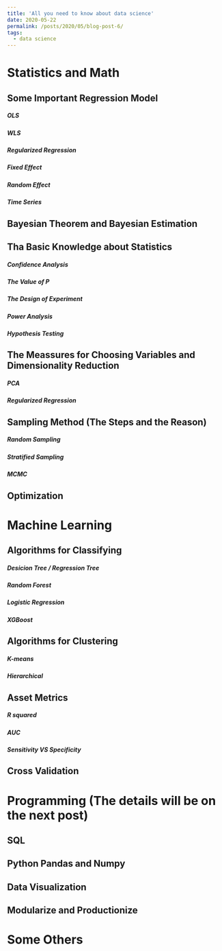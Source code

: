 ```yaml
---
title: 'All you need to know about data science'
date: 2020-05-22
permalink: /posts/2020/05/blog-post-6/
tags:
  - data science
---
```


# Statistics and Math
## Some Important Regression Model
##### OLS




##### WLS




##### Regularized Regression




##### Fixed Effect




##### Random Effect




##### Time Series




## Bayesian Theorem and Bayesian Estimation










## Tha Basic Knowledge about Statistics
##### Confidence Analysis

##### The Value of P


##### The Design of Experiment


##### Power Analysis



##### Hypothesis Testing








## The Meassures for Choosing Variables and Dimensionality Reduction

##### PCA

##### Regularized Regression









## Sampling Method (The Steps and the Reason)
##### Random Sampling
##### Stratified Sampling
##### MCMC









## Optimization

















# Machine Learning
## Algorithms for Classifying
##### Desicion Tree / Regression Tree

##### Random Forest


##### Logistic Regression



##### XGBoost


















## Algorithms for Clustering
##### K-means


##### Hierarchical











## Asset Metrics
##### R squared


##### AUC




##### Sensitivity VS Specificity















## Cross Validation




# Programming (The details will be on the next post)
## SQL
## Python Pandas and Numpy
## Data Visualization
## Modularize and Productionize










# Some Others
